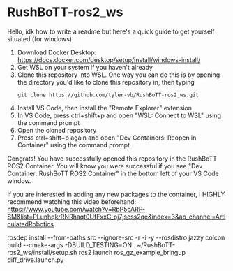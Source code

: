 # RushBoTT-ros2_ws
Hello, idk how to write a readme but here's a quick guide to get yourself situated (for windows)

1) Download Docker Desktop: https://docs.docker.com/desktop/setup/install/windows-install/
2) Get WSL on your system if you haven't already
3) Clone this repository into WSL. One way you can do this is by opening the directory you'd like to clone this repository in, then typing
   ```
   git clone https://github.com/tyler-vb/RushBoTT-ros2_ws.git
   ```
4) Install VS Code, then install the "Remote Explorer" extension
5) In VS Code, press ctrl+shift+p and open "WSL: Connect to WSL" using the command prompt
6) Open the cloned repository
7) Press ctrl+shift+p again and open "Dev Containers: Reopen in Container" using the command prompt

Congrats! You have successfully opened this repository in the RushBoTT ROS2 Container.
You will know you were successful if you see "Dev Container: RushBoTT ROS2 Container" in the bottom left of your VS Code window.

If you are interested in adding any new packages to the container, I HIGHLY recommend watching this video beforehand:
https://www.youtube.com/watch?v=RbP5cARP-SM&list=PLunhqkrRNRhaqt0UfFxxC_oj7jscss2qe&index=3&ab_channel=ArticulatedRobotics

rosdep install --from-paths src --ignore-src -r -i -y --rosdistro jazzy
colcon build --cmake-args -DBUILD_TESTING=ON
. ~/RushBoTT-ros2_ws/install/setup.sh
ros2 launch ros_gz_example_bringup diff_drive.launch.py
